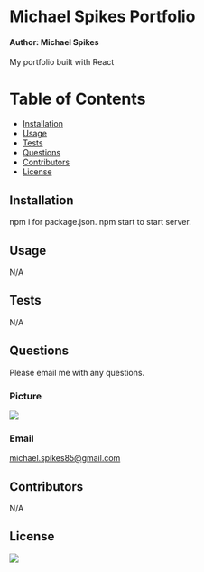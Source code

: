
# Michael Spikes Portfolio
#### Author: Michael Spikes

My portfolio built with React

# Table of Contents
* [Installation](#installation)
* [Usage](#usage)
* [Tests](#tests)
* [Questions](#questions)
* [Contributors](#contributors)
* [License](#license)

## Installation

npm i for package.json.
npm start to start server.

## Usage

N/A

## Tests

N/A

## Questions

Please email me with any questions.

### Picture
<img src="https://avatars1.githubusercontent.com/u/60369601?s=460&u=880237e4bc8760b2c928cd8e3d686f2103af3b7c&v=4">

### Email 
michael.spikes85@gmail.com

## Contributors

N/A

## License

<img src="https://img.shields.io/github/license/michaelspikes85/Burger-Tracker?style=plastic">


